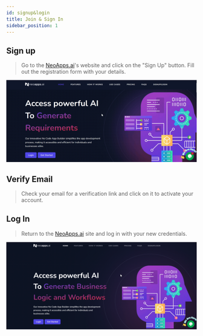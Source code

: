 ```yaml
---
id: signup&login
title: Join & Sign In
sidebar_position: 1
---
```


## Sign up

> Go to the [NeoApps.ai](https://neoapps.ai/)'s website and click on the "Sign Up" button. Fill out the registration form with your details.

![Sign up](../../static/img/signup.gif)

## Verify Email

> Check your email for a verification link and click on it to activate your account.

## Log In

> Return to the [NeoApps.ai](https://neoapps.ai/) site and log in with your new credentials.

![Log in ](../../static/img/login.gif)
